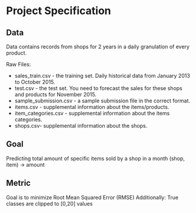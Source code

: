 # Project Specification

## Data

Data contains records from shops for 2 years in a daily granulation of every product.

Raw Files:
 * sales_train.csv - the training set. Daily historical data from January 2013 to October 2015.
 * test.csv - the test set. You need to forecast the sales for these shops and products for November 2015.
 * sample_submission.csv - a sample submission file in the correct format.
 * items.csv - supplemental information about the items/products.
 * item_categories.csv  - supplemental information about the items categories.
 * shops.csv- supplemental information about the shops.

## Goal

Predicting total amount of specific items sold by a shop in a month 
(shop, item) -> amount

## Metric

Goal is to minimize Root Mean Squared Error (RMSE) 
Additionally: True classes are clipped to [0,20] values



